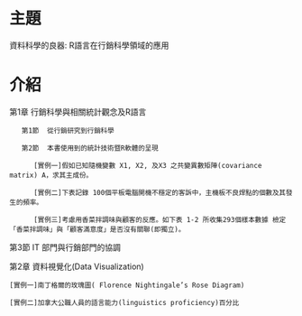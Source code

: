 # 主題
資料科學的良器: R語言在行銷科學領域的應用
# 介紹
第1章  行銷科學與相關統計觀念及R語言

       第1節  從行銷研究到行銷科學
  
       第2節  本書使用到的統計技術暨R軟體的呈現
  
          [實例一]假如已知隨機變數 X1, X2, 及X3 之共變異數矩陣(covariance matrix) A，求其主成份。
    
          [實例二]下表記錄 100個平板電腦開機不穩定的客訴中，主機板不良焊點的個數及其發生的頻率。
    
          [實例三]考慮用香菜拌調味與顧客的反應。如下表 1-2 所收集293個樣本數據 檢定「香菜拌調味」與「顧客滿意度」是否沒有關聯(即獨立)。
    
  第3節  IT 部門與行銷部門的協調
  
第2章  資料視覺化(Data Visualization)

    [實例一]南丁格爾的玫瑰圖( Florence Nightingale’s Rose Diagram)
    
    [實例二]加拿大公職人員的語言能力(linguistics proficiency)百分比
